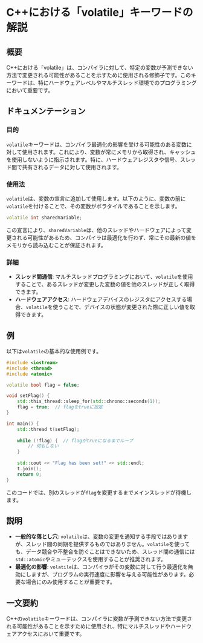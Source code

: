 <!--
Meta Description: # C++における「volatile」キーワードの解説 ## 概要 C++における「volatile」は、コンパイラに対して、特定の変数が予測できない方法で変更される可能性があることを示すために使用される修飾子です。このキーワードは、特にハードウェアレベルやマルチスレッド環境でのプログラミングにおい...
Meta Keywords: volatile, std, flag, include, における
-->

# C++における「volatile」キーワードの解説

## 概要
C++における「volatile」は、コンパイラに対して、特定の変数が予測できない方法で変更される可能性があることを示すために使用される修飾子です。このキーワードは、特にハードウェアレベルやマルチスレッド環境でのプログラミングにおいて重要です。

## ドキュメンテーション
### 目的
`volatile`キーワードは、コンパイラ最適化の影響を受ける可能性のある変数に対して使用されます。これにより、変数が常にメモリから取得され、キャッシュを使用しないように指示されます。特に、ハードウェアレジスタや信号、スレッド間で共有されるデータに対して使用されます。

### 使用法
`volatile`は、変数の宣言に追加して使用します。以下のように、変数の前に`volatile`を付けることで、その変数がボラタイルであることを示します。

```cpp
volatile int sharedVariable;
```

この宣言により、`sharedVariable`は、他のスレッドやハードウェアによって変更される可能性があるため、コンパイラは最適化を行わず、常にその最新の値をメモリから読み込むことが保証されます。

### 詳細
- **スレッド間通信**: マルチスレッドプログラミングにおいて、`volatile`を使用することで、あるスレッドが変更した変数の値を他のスレッドが正しく取得できます。
- **ハードウェアアクセス**: ハードウェアデバイスのレジスタにアクセスする場合、`volatile`を使うことで、デバイスの状態が変更された際に正しい値を取得できます。

## 例
以下は`volatile`の基本的な使用例です。

```cpp
#include <iostream>
#include <thread>
#include <atomic>

volatile bool flag = false;

void setFlag() {
    std::this_thread::sleep_for(std::chrono::seconds(1));
    flag = true;  // flagをtrueに設定
}

int main() {
    std::thread t(setFlag);
    
    while (!flag) {  // flagがtrueになるまでループ
        // 何もしない
    }
    
    std::cout << "Flag has been set!" << std::endl;
    t.join();
    return 0;
}
```

このコードでは、別のスレッドが`flag`を変更するまでメインスレッドが待機します。

## 説明
- **一般的な落とし穴**: `volatile`は、変数の変更を通知する手段ではありますが、スレッド間の同期を提供するものではありません。`volatile`を使っても、データ競合や不整合を防ぐことはできないため、スレッド間の通信には`std::atomic`やミューテックスを使用することが推奨されます。
- **最適化の影響**: `volatile`は、コンパイラがその変数に対して行う最適化を無効にしますが、プログラムの実行速度に影響を与える可能性があります。必要な場合にのみ使用することが重要です。

## 一文要約
C++の`volatile`キーワードは、コンパイラに変数が予測できない方法で変更される可能性があることを示すために使用され、特にマルチスレッドやハードウェアアクセスにおいて重要です。